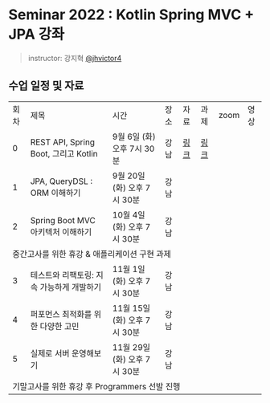 # Seminar 2022 : Kotlin Spring MVC + JPA 강좌

> instructor: 강지혁 [@jhvictor4](https://www.github.com/jhvictor4)

## 수업 일정 및 자료
<table>
  <tr>
    <td>회차</td>
    <td>제목</td>
    <td>시간</td>
    <td>장소</td>
    <td>자료</td>
    <td>과제</td>
    <td>zoom</td>
    <td>영상</td>
  </tr>
  <tr>
    <td>0</td>
    <td>REST API, Spring Boot, 그리고 Kotlin</td>
    <td>9월 6일 (화) 오후 7시 30분</td>
    <td>강남</td>
    <td><a href="./seminar0/material.pdf">링크</a></td>
    <td><a href="https://github.com/wafflestudio/seminar-2022-springboot-assignment/blob/main/seminar0/assignment.md">링크</a></td>
    <td></td>
    <td></td>
  </tr>
  <tr>
    <td>1</td>
    <td>JPA, QueryDSL : ORM 이해하기</td>
    <td>9월 20일 (화) 오후 7시 30분</td>
    <td>강남</td>
    <td></td>
    <td></td>
    <td></td>
    <td></td>
  </tr>
  <tr>
    <td>2</td>
    <td>Spring Boot MVC 아키텍처 이해하기</td>
    <td>10월 4일 (화) 오후 7시 30분</td>
    <td>강남</td>
    <td></td>
    <td></td>
    <td></td>
    <td></td>
  </tr>
  <tr>
    <td colspan="9">중간고사를 위한 휴강 & 애플리케이션 구현 과제</td>
  </tr>
  <tr>
    <td>3</td>
    <td>테스트와 리팩토링: 지속 가능하게 개발하기</td>
    <td>11월 1일 (화) 오후 7시 30분</td>
    <td>강남</td>
    <td></td>
    <td></td>
    <td></td>
    <td></td>
  </tr>
  <tr>
    <td>4</td>
    <td>퍼포먼스 최적화를 위한 다양한 고민</td>
    <td>11월 15일 (화) 오후 7시 30분</td>
    <td>강남</td>
    <td></td>
    <td></td>
    <td></td>
    <td></td>
  </tr>
  <tr>
    <td>5</td>
    <td>실제로 서버 운영해보기</td>
    <td>11월 29일 (화) 오후 7시 30분</td>
    <td>강남</td>
    <td></td>
    <td></td>
    <td></td>
    <td></td>
  </tr>
  <tr>
    <td colspan="9">기말고사를 위한 휴강 후 Programmers 선발 진행</td>
  </tr>
</table>
